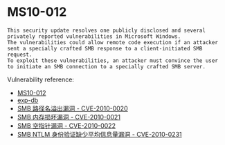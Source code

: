 # MS10-012
```
This security update resolves one publicly disclosed and several privately reported vulnerabilities in Microsoft Windows.
The vulnerabilities could allow remote code execution if an attacker sent a specially crafted SMB response to a client-initiated SMB request. 
To exploit these vulnerabilities, an attacker must convince the user to initiate an SMB connection to a specially crafted SMB server.
```

Vulnerability reference:
 * [MS10-012](https://technet.microsoft.com/library/security/ms10-012)
 * [exp-db](https://www.exploit-db.com/exploits/12273/)  
 * [SMB 路径名溢出漏洞 - CVE-2010-0020](http://cve.mitre.org/cgi-bin/cvename.cgi?name=CVE-2010-0020)
 * [SMB 内存损坏漏洞 - CVE-2010-0021](http://cve.mitre.org/cgi-bin/cvename.cgi?name=CVE-2010-0021)
 * [SMB 空指针漏洞 - CVE-2010-0022](http://cve.mitre.org/cgi-bin/cvename.cgi?name=CVE-2010-0022)
 * [SMB NTLM 身份验证缺少平均信息量漏洞 - CVE-2010-0231](http://cve.mitre.org/cgi-bin/cvename.cgi?name=CVE-2010-0231)

